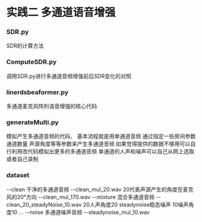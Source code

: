 # 实践二 多通道语音增强 

### SDR.py 
SDR的计算方法 

### ComputeSDR.py 
调用SDR.py进行多通道音频增强前后SDR变化的对照 

### linerdsbeaformer.py 
多通道麦克风阵列语音增强的核心代码

### generateMulti.py 
模拟产生多通道音频的代码、
基本流程就是用单通道音频 通过指定一些房间参数 通道数量 声源角度等等参数来产生多通道音频
如果觉得提供的数据不够用可以自行利用改代码模拟出更多的多通道音频
单通道的人声和噪声可以自己从网上选取或者自己录制



### dataset 
--clean 干净的多通道音频
  --clean_mul_20.wav 20代表声源产生的角度在麦克风的20°方向
  --clean_mul_170.wav
--mixture  混合多通道音频
  --clean_20_steadyNoise_10.wav  20人声角度20 steadynoise稳态噪声 10噪声角度10 
  ... 
--noise 多通道噪声音频
  --steadynoise_mul_10.wav 
